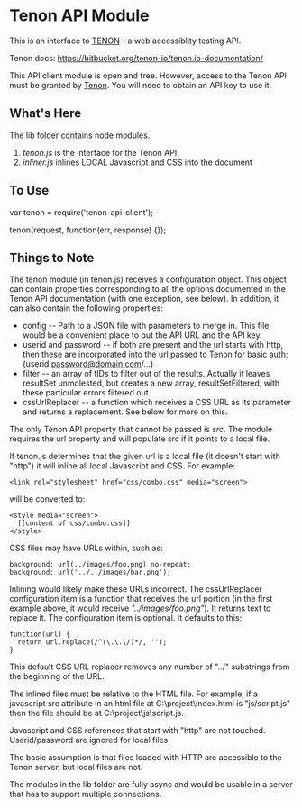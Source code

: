 Tenon API Module
================

This is an interface to [TENON](http://tenon.io/) - a web accessiblity testing API.

Tenon docs: https://bitbucket.org/tenon-io/tenon.io-documentation/

This API client module is open and free. However, access to the Tenon API must
be granted by [Tenon](http://tenon.io/). You will need to obtain an API key to
use it.

What's Here
-----------

The lib folder contains node modules.

1. *tenon.js* is the interface for the Tenon API.
2. *inliner.js* inlines LOCAL Javascript and CSS into the document


To Use
------

var tenon = require('tenon-api-client');

tenon(request, function(err, response) {});



Things to Note
--------------

The tenon module (in tenon.js)
receives a configuration object. This object can contain properties corresponding to
all the options documented in the Tenon API documentation (with one exception, see below).
In addition, it can also contain the
following properties:

- config -- Path to a JSON file with parameters to merge in.
This file would be
a convenient place to put the API URL and the API key.
- userid and password -- if both are present and the url starts with http, then these
are incorporated into the url passed to Tenon for basic auth: (use<span>rid:</span>password@domain.com/...)
- filter -- an array of tIDs to filter out of the results. Actually it leaves resultSet unmolested, but creates a
new array, resultSetFiltered, with these particular errors filtered out.
- cssUrlReplacer -- a function which receives a CSS URL as its parameter and returns a replacement.
See below for more on this.

The only Tenon API property that cannot be passed is *src*. The module requires the url property
and will populate src if it points to a local file.

If tenon.js determines that the given url is a local file (it doesn't start with "http") it will inline all
local Javascript and CSS. For example:

    <link rel="stylesheet" href="css/combo.css" media="screen">

will be converted to:

    <style media="screen">
      [[content of css/combo.css]]
    </style>

CSS files may have URLs  within, such as:

    background: url(../images/foo.png) no-repeat;
    background: url('../../images/bar.png');

Inlining would likely make these URLs incorrect. The cssUrlReplacer configuration item is a function
that receives the url portion (in the first example above, it would receive *"../images/foo.png"*). It
returns text to replace it. The configuration item is optional. It defaults to this:

    function(url) {
      return url.replace(/^(\.\.\/)*/, '');
    }

This default CSS URL replacer removes any number of "../" substrings from the beginning of the URL.

The inlined files must be relative to the HTML file. For example, if a javascript src attribute
in an html file at C:\project\index.html is "js/script.js" then the file should be at
C:\project\js\script.js.

Javascript and CSS references that start with "http" are not touched. Userid/password are ignored
for local files.

The basic assumption is that files loaded with HTTP are accessible to the Tenon server, but
local files are not.

The modules in the lib folder are fully async and would be usable in a server that has to support
multiple connections.

